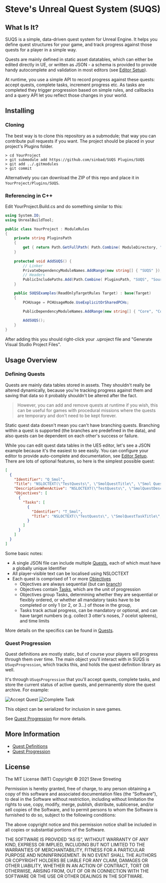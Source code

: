 # Steve's Unreal Quest System (SUQS)

## What Is It?

SUQS is a simple, data-driven quest system for Unreal Engine. It helps you define quest structures for your game, 
and track progress against those quests for a player in a simple way. 

Quests are mainly defined in static asset datatables, which can either be edited directly in UE, or written
as JSON - a schema is provided to provide handy autocomplete and validation in most editors 
(see [Editor Setup](docs/EditorSetup.md)).

At runtime, you use a simple API to record progress against these quests: accept quests, complete tasks,
increment progress etc. As tasks are completed they trigger progression based on simple rules, and callbacks
and a query API let you reflect those changes in your world.


## Installing

### Cloning

The best way is to clone this repository as a submodule; that way you can contribute
pull requests if you want. The project should be placed in your project's Plugins folder.

```
> cd YourProject
> git submodule add https://github.com/sinbad/SUQS Plugins/SUQS
> git add ../.gitmodules
> git commit
```

Alternatively you can download the ZIP of this repo and place it in 
`YourProject/Plugins/SUQS`.

### Referencing in C++

Edit YourProject.Build.cs and do something similar to this:

```csharp
using System.IO;
using UnrealBuildTool;

public class YourProject : ModuleRules
{
	private string PluginsPath
	{
		get { return Path.GetFullPath( Path.Combine( ModuleDirectory, "../../Plugins/" ) ); }
	}
	
	protected void AddSUQS() {
		// Linker
		PrivateDependencyModuleNames.AddRange(new string[] { "SUQS" });
		// Headers
		PublicIncludePaths.Add(Path.Combine( PluginsPath, "SUQS", "Source", "SUQS", "Public"));
	}

	public SUQSExamples(ReadOnlyTargetRules Target) : base(Target)
	{
		PCHUsage = PCHUsageMode.UseExplicitOrSharedPCHs;

		PublicDependencyModuleNames.AddRange(new string[] { "Core", "CoreUObject", "Engine", "InputCore" });
		
		AddSUQS();
	}
}
```

After adding this you should right-click your .uproject file and "Generate Visual
Studio Project Files". 

## Usage Overview

### Defining Quests

Quests are mainly data tables stored in assets. They shouldn't really be altered dynamically,
because you're tracking progress against them and saving that data so it probably shouldn't be altered 
after the fact. 

> However, you can add and remove quests at runtime if you wish, this can be useful for games with procedural
> missions where the quests are temporary and don't need to be kept forever.

Static quest data doesn't mean you can't have branching quests. Branching within a quest is supported (the branches
are predefined in the data), and also quests can be dependent on each other's success or failure.

While you can edit quest data tables in the UE5 editor, let's see a JSON example 
because it's the easiest to see easily. You can configure your editor to
provide auto-complete and documentation, see [Editor Setup](docs/EditorSetup.md). 
There are lots of optional features, so here is the simplest possible quest:

```json
[
  {
    "Identifier": "Q_Smol",
    "Title": "NSLOCTEXT(\"TestQuests\", \"SmolQuestTitle\", \"Smol Quest\")",
    "DescriptionWhenActive": "NSLOCTEXT(\"TestQuests\", \"SmolQuestDesc\", \"The smallest possible quest\")",
    "Objectives": [
      {
        "Tasks": [
          {
            "Identifier": "T_Smol",
            "Title": "NSLOCTEXT(\"TestQuests\", \"SmolQuestTaskTitle\", \"Easiest possible thing\")"
          }
        ]
      }
    ]
  }
]
```

Some basic notes:
* A single JSON file can include multiple [Quests](docs/Quests.md), each of which must have a globally unique Identifier
* All player-visible text can be localised using NSLOCTEXT
* Each quest is comprised of 1 or more [Objectives](docs/Objectives.md)
  * Objectives are always sequential (but can [branch](docs/Branching.md))
  * Objectives contain [Tasks](docs/Tasks.md), which are the unit of progression
  * Objectives group Tasks, determining whether they are sequential or flexibly ordered, or whether all mandatory tasks have to be completed or only 1 (or 2, or 3...) of those in the group, 
  * Tasks track actual progress, can be mandatory or optional, and can have target numbers (e.g. collect 3 otter's noses, 7 ocelot spleens), and time limits

More details on the specifics can be found in [Quests](docs/Quests.md).

### Quest Progression

Quest definitions are mostly static, but of course your players will progress through
them over time. The main object you'll interact with in SUQS is `USuqsProgression`,
which tracks this, and holds the quest definition library as well. 

It's through `USuqsProgression` that you'll accept quests, complete tasks, 
and store the current status of active quests, and permanently store the quest archive.
For example:

![Accept Quest](docs/img/acceptquest.png)
![Complete Task](docs/img/completetask.png)

This object can be serialized for inclusion in save games. 

See [Quest Progression](docs/Progression.md) for more details.

## More Information

* [Quest Definitions](docs/Quests.md)
* [Quest Progression](docs/Progression.md)

## License

The MIT License (MIT)
Copyright © 2021 Steve Streeting

Permission is hereby granted, free of charge, to any person obtaining a copy of
this software and associated documentation files (the “Software”), to deal in
the Software without restriction, including without limitation the rights to
use, copy, modify, merge, publish, distribute, sublicense, and/or sell copies of
the Software, and to permit persons to whom the Software is furnished to do so,
subject to the following conditions:

The above copyright notice and this permission notice shall be included in all
copies or substantial portions of the Software.

THE SOFTWARE IS PROVIDED “AS IS”, WITHOUT WARRANTY OF ANY KIND, EXPRESS OR
IMPLIED, INCLUDING BUT NOT LIMITED TO THE WARRANTIES OF MERCHANTABILITY, FITNESS
FOR A PARTICULAR PURPOSE AND NONINFRINGEMENT. IN NO EVENT SHALL THE AUTHORS OR
COPYRIGHT HOLDERS BE LIABLE FOR ANY CLAIM, DAMAGES OR OTHER LIABILITY, WHETHER
IN AN ACTION OF CONTRACT, TORT OR OTHERWISE, ARISING FROM, OUT OF OR IN
CONNECTION WITH THE SOFTWARE OR THE USE OR OTHER DEALINGS IN THE SOFTWARE.

